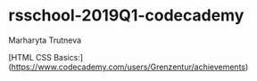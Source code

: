 # rsschool-2019Q1-codecademy

Marharyta Trutneva

[HTML CSS Basics:] (https://www.codecademy.com/users/Grenzentur/achievements)
